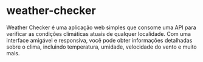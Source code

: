 # weather-checker
Weather Checker é uma aplicação web simples que consome uma API para verificar as condições climáticas atuais de qualquer localidade. Com uma interface amigável e responsiva, você pode obter informações detalhadas sobre o clima, incluindo temperatura, umidade, velocidade do vento e muito mais.

